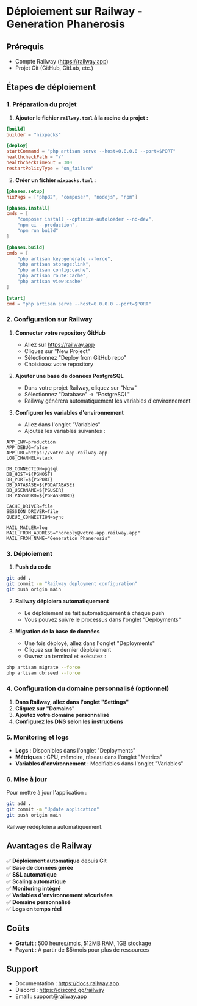 # Déploiement sur Railway - Generation Phanerosis

## Prérequis
- Compte Railway (https://railway.app)
- Projet Git (GitHub, GitLab, etc.)

## Étapes de déploiement

### 1. Préparation du projet

1. **Ajouter le fichier `railway.toml` à la racine du projet :**
```toml
[build]
builder = "nixpacks"

[deploy]
startCommand = "php artisan serve --host=0.0.0.0 --port=$PORT"
healthcheckPath = "/"
healthcheckTimeout = 300
restartPolicyType = "on_failure"
```

2. **Créer un fichier `nixpacks.toml` :**
```toml
[phases.setup]
nixPkgs = ["php82", "composer", "nodejs", "npm"]

[phases.install]
cmds = [
    "composer install --optimize-autoloader --no-dev",
    "npm ci --production",
    "npm run build"
]

[phases.build]
cmds = [
    "php artisan key:generate --force",
    "php artisan storage:link",
    "php artisan config:cache",
    "php artisan route:cache",
    "php artisan view:cache"
]

[start]
cmd = "php artisan serve --host=0.0.0.0 --port=$PORT"
```

### 2. Configuration sur Railway

1. **Connecter votre repository GitHub**
   - Allez sur https://railway.app
   - Cliquez sur "New Project"
   - Sélectionnez "Deploy from GitHub repo"
   - Choisissez votre repository

2. **Ajouter une base de données PostgreSQL**
   - Dans votre projet Railway, cliquez sur "New"
   - Sélectionnez "Database" → "PostgreSQL"
   - Railway générera automatiquement les variables d'environnement

3. **Configurer les variables d'environnement**
   - Allez dans l'onglet "Variables"
   - Ajoutez les variables suivantes :

```env
APP_ENV=production
APP_DEBUG=false
APP_URL=https://votre-app.railway.app
LOG_CHANNEL=stack

DB_CONNECTION=pgsql
DB_HOST=${PGHOST}
DB_PORT=${PGPORT}
DB_DATABASE=${PGDATABASE}
DB_USERNAME=${PGUSER}
DB_PASSWORD=${PGPASSWORD}

CACHE_DRIVER=file
SESSION_DRIVER=file
QUEUE_CONNECTION=sync

MAIL_MAILER=log
MAIL_FROM_ADDRESS="noreply@votre-app.railway.app"
MAIL_FROM_NAME="Generation Phanerosis"
```

### 3. Déploiement

1. **Push du code**
```bash
git add .
git commit -m "Railway deployment configuration"
git push origin main
```

2. **Railway déploiera automatiquement**
   - Le déploiement se fait automatiquement à chaque push
   - Vous pouvez suivre le processus dans l'onglet "Deployments"

3. **Migration de la base de données**
   - Une fois déployé, allez dans l'onglet "Deployments"
   - Cliquez sur le dernier déploiement
   - Ouvrez un terminal et exécutez :
```bash
php artisan migrate --force
php artisan db:seed --force
```

### 4. Configuration du domaine personnalisé (optionnel)

1. **Dans Railway, allez dans l'onglet "Settings"**
2. **Cliquez sur "Domains"**
3. **Ajoutez votre domaine personnalisé**
4. **Configurez les DNS selon les instructions**

### 5. Monitoring et logs

- **Logs** : Disponibles dans l'onglet "Deployments"
- **Métriques** : CPU, mémoire, réseau dans l'onglet "Metrics"
- **Variables d'environnement** : Modifiables dans l'onglet "Variables"

### 6. Mise à jour

Pour mettre à jour l'application :
```bash
git add .
git commit -m "Update application"
git push origin main
```

Railway redéploiera automatiquement.

## Avantages de Railway

✅ **Déploiement automatique** depuis Git  
✅ **Base de données gérée**  
✅ **SSL automatique**  
✅ **Scaling automatique**  
✅ **Monitoring intégré**  
✅ **Variables d'environnement sécurisées**  
✅ **Domaine personnalisé**  
✅ **Logs en temps réel**  

## Coûts

- **Gratuit** : 500 heures/mois, 512MB RAM, 1GB stockage
- **Payant** : À partir de $5/mois pour plus de ressources

## Support

- Documentation : https://docs.railway.app
- Discord : https://discord.gg/railway
- Email : support@railway.app 